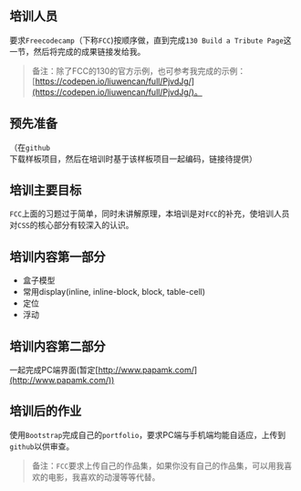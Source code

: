 ## 培训人员
要求`Freecodecamp`（下称`FCC`)按顺序做，直到完成`130 Build a Tribute Page`这一节，然后将完成的成果链接发给我。

> 备注：除了FCC的130的官方示例，也可参考我完成的示例：[https://codepen.io/liuwencan/full/PjvdJg/](https://codepen.io/liuwencan/full/PjvdJg/)。

## 预先准备
（在`github`下载样板项目，然后在培训时基于该样板项目一起编码，链接待提供）

## 培训主要目标
`FCC`上面的习题过于简单，同时未讲解原理，本培训是对`FCC`的补充，使培训人员对`CSS`的核心部分有较深入的认识。

## 培训内容第一部分
- 盒子模型
- 常用display(inline, inline-block, block, table-cell)
- 定位
- 浮动

## 培训内容第二部分
一起完成PC端界面(暂定[http://www.papamk.com/](http://www.papamk.com/))

## 培训后的作业
使用`Bootstrap`完成自己的`portfolio`，要求PC端与手机端均能自适应，上传到`github`以供审查。

> 备注：`FCC`要求上传自己的作品集，如果你没有自己的作品集，可以用我喜欢的电影，我喜欢的动漫等等代替。


